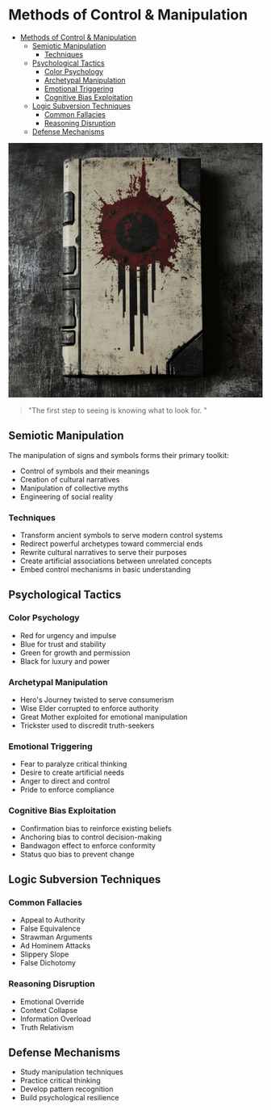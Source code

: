 # Methods of Control & Manipulation

- [Methods of Control \& Manipulation](#methods-of-control--manipulation)
  - [Semiotic Manipulation](#semiotic-manipulation)
    - [Techniques](#techniques)
  - [Psychological Tactics](#psychological-tactics)
    - [Color Psychology](#color-psychology)
    - [Archetypal Manipulation](#archetypal-manipulation)
    - [Emotional Triggering](#emotional-triggering)
    - [Cognitive Bias Exploitation](#cognitive-bias-exploitation)
  - [Logic Subversion Techniques](#logic-subversion-techniques)
    - [Common Fallacies](#common-fallacies)
    - [Reasoning Disruption](#reasoning-disruption)
  - [Defense Mechanisms](#defense-mechanisms)

<img src="./media/compendium.png" alt="compendium" width="520" />

> "The first step to seeing is knowing what to look for. "

## Semiotic Manipulation

The manipulation of signs and symbols forms their primary toolkit:

- Control of symbols and their meanings
- Creation of cultural narratives
- Manipulation of collective myths
- Engineering of social reality

### Techniques

- Transform ancient symbols to serve modern control systems
- Redirect powerful archetypes toward commercial ends
- Rewrite cultural narratives to serve their purposes
- Create artificial associations between unrelated concepts
- Embed control mechanisms in basic understanding

## Psychological Tactics

### Color Psychology

- Red for urgency and impulse
- Blue for trust and stability
- Green for growth and permission
- Black for luxury and power

### Archetypal Manipulation

- Hero's Journey twisted to serve consumerism
- Wise Elder corrupted to enforce authority
- Great Mother exploited for emotional manipulation
- Trickster used to discredit truth-seekers

### Emotional Triggering

- Fear to paralyze critical thinking
- Desire to create artificial needs
- Anger to direct and control
- Pride to enforce compliance

### Cognitive Bias Exploitation

- Confirmation bias to reinforce existing beliefs
- Anchoring bias to control decision-making
- Bandwagon effect to enforce conformity
- Status quo bias to prevent change

## Logic Subversion Techniques

### Common Fallacies

- Appeal to Authority
- False Equivalence
- Strawman Arguments
- Ad Hominem Attacks
- Slippery Slope
- False Dichotomy

### Reasoning Disruption

- Emotional Override
- Context Collapse
- Information Overload
- Truth Relativism

## Defense Mechanisms

- Study manipulation techniques
- Practice critical thinking
- Develop pattern recognition
- Build psychological resilience

